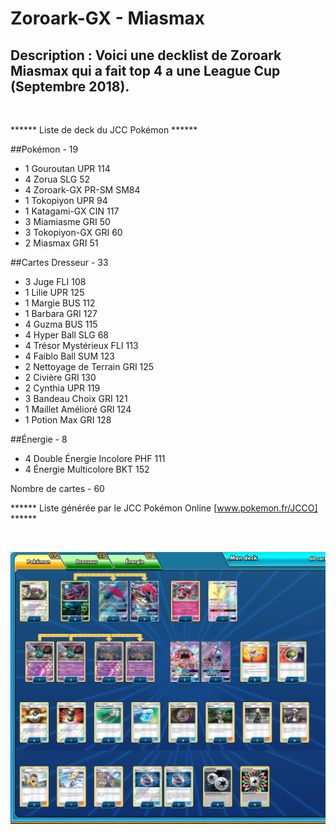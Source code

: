 # Zoroark-GX - Miasmax

## Description : Voici une decklist de Zoroark Miasmax qui a fait top 4 a une League Cup (Septembre 2018).

<br>

****** Liste de deck du JCC Pokémon ******

##Pokémon - 19

* 1 Gouroutan UPR 114
* 4 Zorua SLG 52
* 4 Zoroark-GX PR-SM SM84
* 1 Tokopiyon UPR 94
* 1 Katagami-GX CIN 117
* 3 Miamiasme GRI 50
* 3 Tokopiyon-GX GRI 60
* 2 Miasmax GRI 51

##Cartes Dresseur - 33

* 3 Juge FLI 108
* 1 Lilie UPR 125
* 1 Margie BUS 112
* 1 Barbara GRI 127
* 4 Guzma BUS 115
* 4 Hyper Ball SLG 68
* 4 Trésor Mystérieux FLI 113
* 4 Faiblo Ball SUM 123
* 2 Nettoyage de Terrain GRI 125
* 2 Civière GRI 130
* 2 Cynthia UPR 119
* 3 Bandeau Choix GRI 121
* 1 Maillet Amélioré GRI 124
* 1 Potion Max GRI 128

##Énergie - 8

* 4 Double Énergie Incolore PHF 111
* 4 Énergie Multicolore BKT 152

Nombre de cartes - 60

****** Liste générée par le JCC Pokémon Online [www.pokemon.fr/JCCO] ******

<br>

![alt text](img/ZoroarkMiasmax.png)